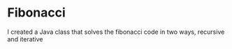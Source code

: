 # Fibonacci
I created a Java class that solves the fibonacci code in two ways, recursive and iterative
